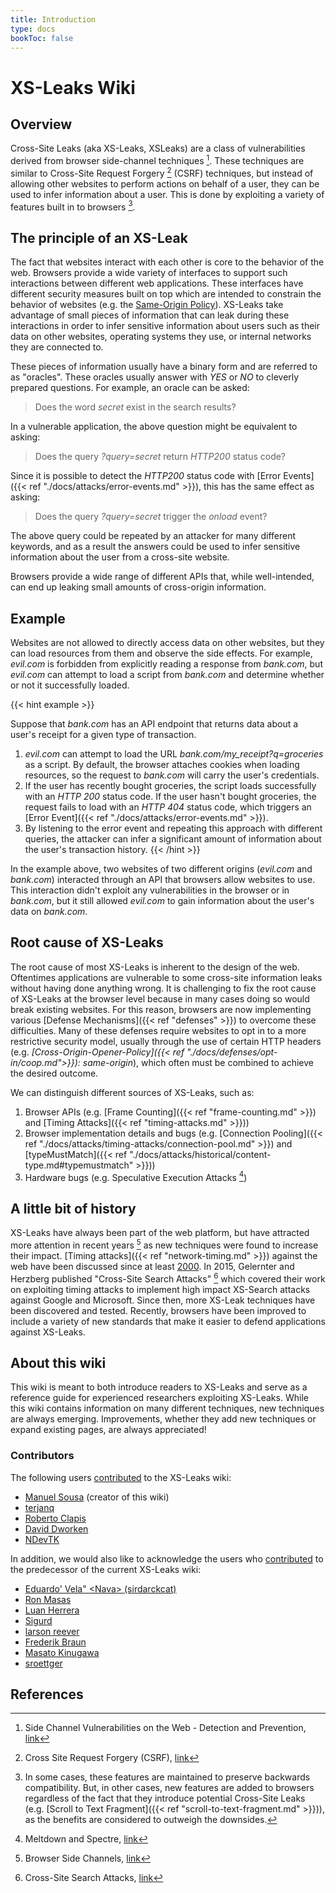 ```yaml
---
title: Introduction
type: docs
bookToc: false
---
```


# XS-Leaks Wiki
## Overview

Cross-Site Leaks (aka XS-Leaks, XSLeaks) are a class of vulnerabilities derived from browser side-channel techniques [^side-channel]. These techniques are similar to Cross-Site Request Forgery [^csrf] (CSRF) techniques, but instead of allowing other websites to perform actions on behalf of a user, they can be used to infer information about a user. This is done by exploiting a variety of features built in to browsers [^browser-features].


## The principle of an XS-Leak

The fact that websites interact with each other is core to the behavior of the web. Browsers provide a wide variety of interfaces to support such interactions between different web applications. These interfaces have different security measures built on top which are intended to constrain the behavior of websites (e.g. the [Same-Origin Policy](https://developer.mozilla.org/en-US/docs/Web/Security/Same-origin_policy)). XS-Leaks take advantage of small pieces of information that can leak during these interactions in order to infer sensitive information about users such as their data on other websites, operating systems they use, or internal networks they are connected to.

These pieces of information usually have a binary form and are referred to as "oracles". These oracles usually answer with *YES* or *NO* to cleverly prepared questions. For example, an oracle can be asked:

> Does the word *secret* exist in the search results?

In a vulnerable application, the above question might be equivalent to asking:

> Does the query *?query=secret* return *HTTP200* status code?

Since it is possible to detect the *HTTP200* status code with [Error Events]({{< ref "./docs/attacks/error-events.md" >}}), this has the same effect as asking:

> Does the query *?query=secret* trigger the *onload* event?

The above query could be repeated by an attacker for many different keywords, and as a result the answers could be used to infer sensitive information about the user from a cross-site website.

Browsers provide a wide range of different APIs that, while well-intended, can end up leaking small amounts of cross-origin information.

## Example

Websites are not allowed to directly access data on other websites, but they can load resources from them and observe the side effects. For example, *evil.com* is forbidden from explicitly reading a response from *bank.com*, but *evil.com* can attempt to load a script from *bank.com* and determine whether or not it successfully loaded.

{{< hint example >}}

Suppose that *bank.com* has an API endpoint that returns data about a user's receipt for a given type of transaction.

1. *evil.com* can attempt to load the URL *bank.com/my_receipt?q=groceries* as a script. By default, the browser attaches cookies when loading resources, so the request to *bank.com* will carry the user's credentials.
2. If the user has recently bought groceries, the script loads successfully with an *HTTP 200* status code. If the user hasn't bought groceries, the request fails to load with an *HTTP 404* status code, which triggers an [Error Event]({{< ref "./docs/attacks/error-events.md" >}}).
3. By listening to the error event and repeating this approach with different queries, the attacker can infer a significant amount of information about the user's transaction history.
{{< /hint >}}

In the example above, two websites of two different origins (*evil.com* and *bank.com*) interacted through an API that browsers allow websites to use.  This interaction didn't exploit any vulnerabilities in the browser or in *bank.com*, but it still allowed *evil.com* to gain information about the user's data on *bank.com*.  



## Root cause of XS-Leaks

The root cause of most XS-Leaks is inherent to the design of the web. Oftentimes applications are vulnerable to some cross-site information leaks without having done anything wrong. It is challenging to fix the root cause of XS-Leaks at the browser level because in many cases doing so would break existing websites. For this reason, browsers are now implementing various [Defense Mechanisms]({{< ref "defenses" >}}) to overcome these difficulties. Many of these defenses require websites to opt in to a more restrictive security model, usually through the use of certain HTTP headers (e.g. *[Cross-Origin-Opener-Policy]({{< ref "./docs/defenses/opt-in/coop.md">}}): same-origin*), which often must be combined to achieve the desired outcome.

We can distinguish different sources of XS-Leaks, such as:

1. Browser APIs (e.g. [Frame Counting]({{< ref "frame-counting.md" >}}) and [Timing Attacks]({{< ref "timing-attacks.md" >}}))
2. Browser implementation details and bugs (e.g. [Connection Pooling]({{< ref "./docs/attacks/timing-attacks/connection-pool.md" >}}) and [typeMustMatch]({{< ref "./docs/attacks/historical/content-type.md#typemustmatch" >}}))
3. Hardware bugs (e.g. Speculative Execution Attacks [^spectre])

## A little bit of history

XS-Leaks have always been part of the web platform, but have attracted more attention in recent years [^old-wiki] as new techniques were found to increase their impact. [Timing attacks]({{< ref "network-timing.md" >}}) against the web have been discussed since at least [2000](https://dl.acm.org/doi/10.1145/352600.352606). In 2015, Gelernter and Herzberg published "Cross-Site Search Attacks" [^xs-search-first] which covered their work on exploiting timing attacks to implement high impact XS-Search attacks against Google and Microsoft. Since then, more XS-Leak techniques have been discovered and tested. Recently, browsers have been improved to include a variety of new standards that make it easier to defend applications against XS-Leaks.

## About this wiki

This wiki is meant to both introduce readers to XS-Leaks and serve as a reference guide for experienced researchers exploiting XS-Leaks. While this wiki contains information on many different techniques, new techniques are always emerging. Improvements, whether they add new techniques or expand existing pages, are always appreciated!

### Contributors

The following users [contributed](https://github.com/xsleaks/wiki/graphs/contributors) to the XS-Leaks wiki:

* [Manuel Sousa](https://github.com/manuelvsousa) (creator of this wiki)
* [terjanq](https://github.com/terjanq)
* [Roberto Clapis](https://github.com/empijei)
* [David Dworken](https://github.com/ddworken)
* [NDevTK](https://github.com/NDevTK)

In addition, we would also like to acknowledge the users who [contributed](https://github.com/xsleaks/xsleaks/wiki/Browser-Side-Channels/_history) to the predecessor of the current XS-Leaks wiki:

* [Eduardo' Vela" \<Nava> (sirdarckcat)](https://github.com/sirdarckcat)
* [Ron Masas](https://github.com/masasron)
* [Luan Herrera](https://github.com/lbherrera)
* [Sigurd](https://github.com/DonSheddow)
* [larson reever](https://github.com/larsonreever)
* [Frederik Braun](https://github.com/mozfreddyb)
* [Masato Kinugawa](https://github.com/masatokinugawa)
* [sroettger](https://github.com/sroettger)


## References
[^side-channel]: Side Channel Vulnerabilities on the Web - Detection and Prevention, [link](https://owasp.org/www-pdf-archive/Side_Channel_Vulnerabilities.pdf)
[^csrf]: Cross Site Request Forgery (CSRF), [link](https://owasp.org/www-community/attacks/csrf)
[^browser-features]: In some cases, these features are maintained to preserve backwards compatibility. But, in other cases, new features are added to browsers regardless of the fact that they introduce potential Cross-Site Leaks (e.g. [Scroll to Text Fragment]({{< ref "scroll-to-text-fragment.md" >}})), as the benefits are considered to outweigh the downsides.
[^old-wiki]: Browser Side Channels, [link](https://github.com/xsleaks/xsleaks/wiki/Browser-Side-Channels)
[^xs-search-first]: Cross-Site Search Attacks, [link](https://446h.cybersec.fun/xssearch.pdf)
[^spectre]: Meltdown and Spectre, [link](https://spectreattack.com/)
